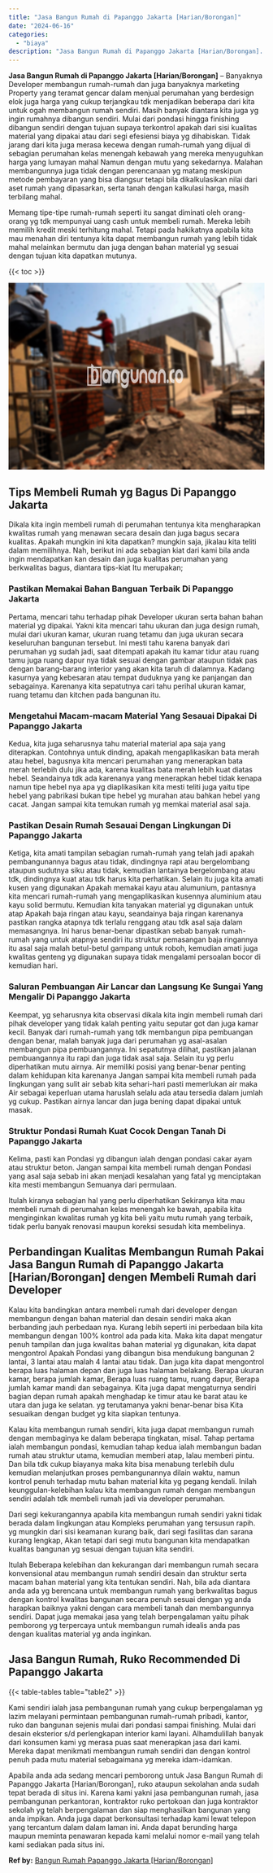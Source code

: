 ```yaml
---
title: "Jasa Bangun Rumah di Papanggo Jakarta [Harian/Borongan]"
date: "2024-06-16"
categories: 
  - "biaya"
description: "Jasa Bangun Rumah di Papanggo Jakarta [Harian/Borongan]. Apabila anda ada sedang mencari pemborong untuk Jasa Bangun Rumah di Papanggo Jakarta [Harian/Boron..."
---
```


**Jasa Bangun Rumah di Papanggo Jakarta \[Harian/Borongan\]** – Banyaknya Developer membangun rumah-rumah dan juga banyaknya marketing Property yang teramat gencar dalam menjual perumahan yang berdesign elok juga harga yang cukup terjangkau tdk menjadikan beberapa dari kita untuk ogah membangun rumah sendiri. Masih banyak diantara kita juga yg ingin rumahnya dibangun sendiri. Mulai dari pondasi hingga finishing dibangun sendiri dengan tujuan supaya terkontrol apakah dari sisi kualitas material yang dipakai atau dari segi efesiensi biaya yg dihabiskan. Tidak jarang dari kita juga merasa kecewa dengan rumah-rumah yang dijual di sebagian perumahan kelas menengah kebawah yang mereka menyuguhkan harga yang lumayan mahal Namun dengan mutu yang sekedarnya. Malahan membangunnya juga tidak dengan perencanaan yg matang meskipun metode pembayaran yang bisa diangsur tetapi bila dikalkulasikan nilai dari aset rumah yang dipasarkan, serta tanah dengan kalkulasi harga, masih terbilang mahal.

Memang tipe-tipe rumah-rumah seperti itu sangat diminati oleh orang-orang yg tdk mempunyai uang cash untuk membeli rumah. Mereka lebih memilih kredit meski terhitung mahal. Tetapi pada hakikatnya apabila kita mau menahan diri tentunya kita dapat membangun rumah yang lebih tidak mahal melainkan bermutu dan juga dengan bahan material yg sesuai dengan tujuan kita dapatkan mutunya.

{{< toc >}}

![Jasa Bangun Rumah di Papanggo Jakarta [Harian/Borongan]](/images/borong-bangunan-43.png)

## Tips Membeli Rumah yg Bagus Di Papanggo Jakarta

Dikala kita ingin membeli rumah di perumahan tentunya kita mengharapkan kwalitas rumah yang menawan secara desain dan juga bagus secara kualitas. Apakah mungkin ini kita dapatkan? mungkin saja, jikalau kita teliti dalam memilihnya. Nah, berikut ini ada sebagian kiat dari kami bila anda ingin mendapatkan kan desain dan juga kualitas perumahan yang berkwalitas bagus, diantara tips-kiat Itu merupakan;

### Pastikan Memakai Bahan Banguan Terbaik Di Papanggo Jakarta

Pertama, mencari tahu terhadap pihak Developer ukuran serta bahan bahan material yg dipakai. Yakni kita mencari tahu ukuran dan juga design rumah, mulai dari ukuran kamar, ukuran ruang tetamu dan juga ukuran secara keseluruhan bangunan tersebut. Ini mesti tahu karena banyak dari perumahan yg sudah jadi, saat ditempati apakah itu kamar tidur atau ruang tamu juga ruang dapur nya tidak sesuai dengan gambar ataupun tidak pas dengan barang-barang interior yang akan kita taruh di dalamnya. Kadang kasurnya yang kebesaran atau tempat duduknya yang ke panjangan dan sebagainya. Karenanya kita sepatutnya cari tahu perihal ukuran kamar, ruang tetamu dan kitchen pada bangunan itu.

### Mengetahui Macam-macam Material Yang Sesauai Dipakai Di Papanggo Jakarta

Kedua, kita juga seharusnya tahu material material apa saja yang diterapkan. Contohnya untuk dinding, apakah mengaplikasikan bata merah atau hebel, bagusnya kita mencari perumahan yang menerapkan bata merah terlebih dulu jika ada, karena kualitas bata merah lebih kuat diatas hebel. Seandainya tdk ada karenanya yang menerapkan hebel tidak kenapa namun tipe hebel nya apa yg diaplikasikan kita mesti teliti juga yaitu tipe hebel yang pabrikasi bukan tipe hebel yg murahan atau bahkan hebel yang cacat. Jangan sampai kita temukan rumah yg memkai material asal saja.

### Pastikan Desain Rumah Sesauai Dengan Lingkungan Di Papanggo Jakarta

Ketiga, kita amati tampilan sebagian rumah-rumah yang telah jadi apakah pembangunannya bagus atau tidak, dindingnya rapi atau bergelombang ataupun sudutnya siku atau tidak, kemudian lantainya bergelombang atau tdk, dindingnya kuat atau tdk harus kita perhatikan. Selain itu juga kita amati kusen yang digunakan Apakah memakai kayu atau alumunium, pantasnya kita mencari rumah-rumah yang mengaplikasikan kusennya aluminium atau kayu solid bermutu. Kemudian kita tanyakan material yg digunakan untuk atap Apakah baja ringan atau kayu, seandainya baja ringan karenanya pastikan rangka atapnya tdk terlalu renggang atau tdk asal saja dalam memasangnya. Ini harus benar-benar dipastikan sebab banyak rumah-rumah yang untuk atapnya sendiri itu struktur pemasangan baja ringannya itu asal saja malah betul-betul gampang untuk roboh, kemudian amati juga kwalitas genteng yg digunakan supaya tidak mengalami persoalan bocor di kemudian hari.

### Saluran Pembuangan Air Lancar dan Langsung Ke Sungai Yang Mengalir Di Papanggo Jakarta

Keempat, yg seharusnya kita observasi dikala kita ingin membeli rumah dari pihak developer yang tidak kalah penting yaitu seputar got dan juga kamar kecil. Banyak dari rumah-rumah yang tdk membangun pipa pembuangan dengan benar, malah banyak juga dari perumahan yg asal-asalan membangun pipa pembuangannya. Ini sepatutnya dilihat, pastikan jalanan pembuangannya itu rapi dan juga tidak asal saja. Selain itu yg perlu diperhatikan mutu airnya. Air memiliki posisi yang benar-benar penting dalam kehidupan kita karenanya Jangan sampai kita membeli rumah pada lingkungan yang sulit air sebab kita sehari-hari pasti memerlukan air maka Air sebagai keperluan utama haruslah selalu ada atau tersedia dalam jumlah yg cukup. Pastikan airnya lancar dan juga bening dapat dipakai untuk masak.

### Struktur Pondasi Rumah Kuat Cocok Dengan Tanah Di Papanggo Jakarta

Kelima, pasti kan Pondasi yg dibangun ialah dengan pondasi cakar ayam atau struktur beton. Jangan sampai kita membeli rumah dengan Pondasi yang asal saja sebab ini akan menjadi kesalahan yang fatal yg menciptakan kita mesti membangun Semuanya dari permulaan.

Itulah kiranya sebagian hal yang perlu diperhatikan Sekiranya kita mau membeli rumah di perumahan kelas menengah ke bawah, apabila kita menginginkan kwalitas rumah yg kita beli yaitu mutu rumah yang terbaik, tidak perlu banyak renovasi maupun koreksi sesudah kita membelinya.

## Perbandingan Kualitas Membangun Rumah Pakai Jasa Bangun Rumah di Papanggo Jakarta \[Harian/Borongan\] dengen Membeli Rumah dari Developer

Kalau kita bandingkan antara membeli rumah dari developer dengan membangun dengan bahan material dan desain sendiri maka akan berbanding jauh perbedaan nya. Kurang lebih seperti ini perbedaan bila kita membangun dengan 100% kontrol ada pada kita. Maka kita dapat mengatur penuh tampilan dan juga kwalitas bahan material yg digunakan, kita dapat mengontrol Apakah Pondasi yang dibangun bisa mendukung bangunan 2 lantai, 3 lantai atau malah 4 lantai atau tidak. Dan juga kita dapat mengontrol berapa luas halaman depan dan juga luas halaman belakang. Berapa ukuran kamar, berapa jumlah kamar, Berapa luas ruang tamu, ruang dapur, Berapa jumlah kamar mandi dan sebagainya. Kita juga dapat mengaturnya sendiri bagian depan rumah apakah menghadap ke timur atau ke barat atau ke utara dan juga ke selatan. yg terutamanya yakni benar-benar bisa Kita sesuaikan dengan budget yg kita siapkan tentunya.

Kalau kita membangun rumah sendiri, kita juga dapat membangun rumah dengan membaginya ke dalam beberapa tingkatan, misal. Tahap pertama ialah membangun pondasi, kemudian tahap kedua ialah membangun badan rumah atau struktur utama, kemudian memberi atap, lalau memberi pintu. Dan bila tdk cukup biayanya maka kita bisa menabung terlebih dulu kemudian melanjutkan proses pembangunannya dilain waktu, namun kontrol penuh terhadap mutu bahan material kita yg pegang kendali. Inilah keunggulan-kelebihan kalau kita membangun rumah dengan membangun sendiri adalah tdk membeli rumah jadi via developer perumahan.

Dari segi kekurangannya apabila kita membangun rumah sendiri yakni tidak berada dalam lingkungan atau Kompleks perumahan yang tersusun rapih. yg mungkin dari sisi keamanan kurang baik, dari segi fasilitas dan sarana kurang lengkap, Akan tetapi dari segi mutu bangunan kita mendapatkan kualitas bangunan yg sesuai dengan tujuan kita sendiri.

Itulah Beberapa kelebihan dan kekurangan dari membangun rumah secara konvensional atau membangun rumah sendiri desain dan struktur serta macam bahan material yang kita tentukan sendiri. Nah, bila ada diantara anda ada yg berencana untuk membangun rumah yang berkwalitas bagus dengan kontrol kwalitas bangunan secara penuh sesuai dengan yg anda harapkan baiknya yakni dengan cara membeli tanah dan membangunnya sendiri. Dapat juga memakai jasa yang telah berpengalaman yaitu pihak pemborong yg terpercaya untuk membangun rumah idealis anda pas dengan kualitas material yg anda inginkan.

## Jasa Bangun Rumah, Ruko Recommended Di Papanggo Jakarta

{{< table-tables table="table2" >}}

Kami sendiri ialah jasa pembangunan rumah yang cukup berpengalaman yg lazim melayani permintaan pembangunan rumah-rumah pribadi, kantor, ruko dan bangunan sejenis mulai dari pondasi sampai finishing. Mulai dari desain eksterior s/d perlengkapan interior kami layani. Alhamdulillah banyak dari konsumen kami yg merasa puas saat menerapkan jasa dari kami. Mereka dapat menikmati membangun rumah sendiri dan dengan kontrol penuh pada mutu material sebagaimana yg mereka idam-idamkan.

Apabila anda ada sedang mencari pemborong untuk Jasa Bangun Rumah di Papanggo Jakarta \[Harian/Borongan\], ruko ataupun sekolahan anda sudah tepat berada di situs ini. Karena kami yakni jasa pembangunan rumah, jasa pembangunan perkantoran, kontraktor ruko pertokoan dan juga kontraktor sekolah yg telah berpengalaman dan siap menghasilkan bangunan yang anda impikan. Anda juga dapat berkonsultasi terhadap kami lewat telepon yang tercantum dalam dalam laman ini. Anda dapat berunding harga maupun meminta penawaran kepada kami melalui nomor e-mail yang telah kami sediakan pada situs ini.

**Ref by:** [Bangun Rumah Papanggo Jakarta [Harian/Borongan]](https://id.wikipedia.org/wiki/Bangun)
